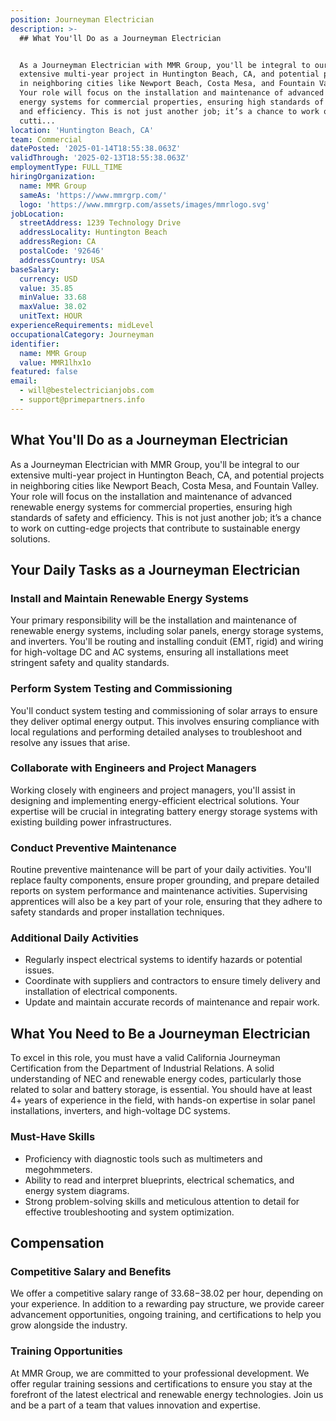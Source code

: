 ```yaml
---
position: Journeyman Electrician
description: >-
  ## What You'll Do as a Journeyman Electrician


  As a Journeyman Electrician with MMR Group, you'll be integral to our
  extensive multi-year project in Huntington Beach, CA, and potential projects
  in neighboring cities like Newport Beach, Costa Mesa, and Fountain Valley.
  Your role will focus on the installation and maintenance of advanced renewable
  energy systems for commercial properties, ensuring high standards of safety
  and efficiency. This is not just another job; it’s a chance to work on
  cutti...
location: 'Huntington Beach, CA'
team: Commercial
datePosted: '2025-01-14T18:55:38.063Z'
validThrough: '2025-02-13T18:55:38.063Z'
employmentType: FULL_TIME
hiringOrganization:
  name: MMR Group
  sameAs: 'https://www.mmrgrp.com/'
  logo: 'https://www.mmrgrp.com/assets/images/mmrlogo.svg'
jobLocation:
  streetAddress: 1239 Technology Drive
  addressLocality: Huntington Beach
  addressRegion: CA
  postalCode: '92646'
  addressCountry: USA
baseSalary:
  currency: USD
  value: 35.85
  minValue: 33.68
  maxValue: 38.02
  unitText: HOUR
experienceRequirements: midLevel
occupationalCategory: Journeyman
identifier:
  name: MMR Group
  value: MMR1lhx1o
featured: false
email:
  - will@bestelectricianjobs.com
  - support@primepartners.info
---
```




## What You'll Do as a Journeyman Electrician

As a Journeyman Electrician with MMR Group, you'll be integral to our extensive multi-year project in Huntington Beach, CA, and potential projects in neighboring cities like Newport Beach, Costa Mesa, and Fountain Valley. Your role will focus on the installation and maintenance of advanced renewable energy systems for commercial properties, ensuring high standards of safety and efficiency. This is not just another job; it’s a chance to work on cutting-edge projects that contribute to sustainable energy solutions.

## Your Daily Tasks as a Journeyman Electrician

### Install and Maintain Renewable Energy Systems

Your primary responsibility will be the installation and maintenance of renewable energy systems, including solar panels, energy storage systems, and inverters. You'll be routing and installing conduit (EMT, rigid) and wiring for high-voltage DC and AC systems, ensuring all installations meet stringent safety and quality standards.

### Perform System Testing and Commissioning

You'll conduct system testing and commissioning of solar arrays to ensure they deliver optimal energy output. This involves ensuring compliance with local regulations and performing detailed analyses to troubleshoot and resolve any issues that arise.

### Collaborate with Engineers and Project Managers

Working closely with engineers and project managers, you'll assist in designing and implementing energy-efficient electrical solutions. Your expertise will be crucial in integrating battery energy storage systems with existing building power infrastructures.

### Conduct Preventive Maintenance

Routine preventive maintenance will be part of your daily activities. You'll replace faulty components, ensure proper grounding, and prepare detailed reports on system performance and maintenance activities. Supervising apprentices will also be a key part of your role, ensuring that they adhere to safety standards and proper installation techniques.

### Additional Daily Activities

- Regularly inspect electrical systems to identify hazards or potential issues.
- Coordinate with suppliers and contractors to ensure timely delivery and installation of electrical components.
- Update and maintain accurate records of maintenance and repair work.

## What You Need to Be a Journeyman Electrician

To excel in this role, you must have a valid California Journeyman Certification from the Department of Industrial Relations. A solid understanding of NEC and renewable energy codes, particularly those related to solar and battery storage, is essential. You should have at least 4+ years of experience in the field, with hands-on expertise in solar panel installations, inverters, and high-voltage DC systems.

### Must-Have Skills

- Proficiency with diagnostic tools such as multimeters and megohmmeters.
- Ability to read and interpret blueprints, electrical schematics, and energy system diagrams.
- Strong problem-solving skills and meticulous attention to detail for effective troubleshooting and system optimization.

## Compensation

### Competitive Salary and Benefits

We offer a competitive salary range of $33.68-$38.02 per hour, depending on your experience. In addition to a rewarding pay structure, we provide career advancement opportunities, ongoing training, and certifications to help you grow alongside the industry.

### Training Opportunities

At MMR Group, we are committed to your professional development. We offer regular training sessions and certifications to ensure you stay at the forefront of the latest electrical and renewable energy technologies. Join us and be a part of a team that values innovation and expertise.